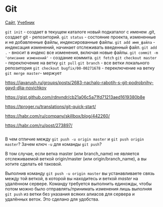 # Git

[Сайт](https://git-scm.com/), [Учебник](https://git-scm.com/book/ru/v2)



`git init` - создает в текущем каталоге новый подкаталог с именем .git, создает git - репозиторий.
`git status` - состояние проекта, измененные и не добавленные файлы, индексированные файлы.
`git add имя_файла` - индексация изменений, начинает отслеживать введенный файл.
`git add .` - вносит в индекс все изменения, включая новые файлы.
`git commit -m 'описание изменений'` - создание коммита.
`git fetch`
`git checkout master` - переключение на ветку
`git pull`
`git branch` - все ветки локального репозитория
`git checkout bugfix/00-00271678` - переключение на ветку
`git merge master`- мержует



https://javarush.ru/groups/posts/2683-nachalo-rabotih-s-git-podrobnihy-gayd-dlja-novichkov

https://gist.github.com/rdnvndr/cb21a06c5a71fd71213aed1619380b8e

https://tproger.ru/translations/git-quick-start/

https://habr.com/ru/company/skillbox/blog/442260/

https://habr.com/ru/post/273897/

```1с

```



В чем отличие между `git push -u origin master` и `git push origin master`? Зачем ключ `-u` для команды `git push`?

В том случае, если ветка master (или branch_name) не является отслеживаемой веткой origin/master (или origin/branch_name), а вы хотите сделать её таковой.

Выполнив команду `git push -u origin master` вы устанавливаете связь между той веткой, в которой вы находитесь и веткой *master* на удалённом сервере. Команду требуется выполнить единожды, чтобы потом можно было отправлять/принимать изменения лишь выполняя `git push` из ветки без указания всяких алиасов для сервера и удалённых веток. Это сделано для удобства.

